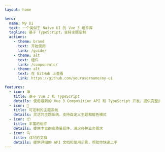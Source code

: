 ```yaml
---
layout: home

hero:
  name: My UI
  text: 一个类似于 Naive UI 的 Vue 3 组件库
  tagline: 基于 TypeScript，支持主题定制
  actions:
    - theme: brand
      text: 开始使用
      link: /guide/
    - theme: alt
      text: 组件
      link: /components/
    - theme: alt
      text: 在 GitHub 上查看
      link: https://github.com/yourusername/my-ui

features:
  - icon: 🛠️
    title: 基于 Vue 3 和 TypeScript
    details: 使用最新的 Vue 3 Composition API 和 TypeScript 开发，提供完整的类型支持
  - icon: 🎨
    title: 可定制的主题系统
    details: 灵活的主题系统，支持自定义主题和暗色模式
  - icon: 📦
    title: 丰富的组件
    details: 提供丰富的高质量组件，满足各种业务需求
  - icon: 🔍
    title: 详尽的文档
    details: 提供详细的 API 文档和使用示例，帮助你快速上手
---
```

